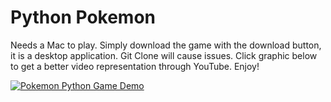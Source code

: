 # Python Pokemon
Needs a Mac to play. Simply download the game with the download button, it is a desktop application. Git Clone will cause issues. Click graphic below to get a better video representation through YouTube. Enjoy!

[![Pokemon Python Game Demo](https://media.giphy.com/media/l3V0Dz06Y1DQcrDbi/giphy.gif)](https://youtu.be/H9cIapZBHog)
